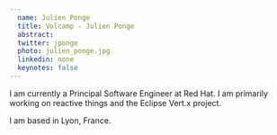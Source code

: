 ```yaml
---
  name: Julien Ponge
  title: Volcamp - Julien Ponge
  abstract: 
  twitter: jponge
  photo: julien_ponge.jpg
  linkedin: none
  keynotes: false
---
```

I am currently a Principal Software Engineer at Red Hat. I am primarily working on reactive things and the Eclipse Vert.x project. 

I am based in Lyon, France.